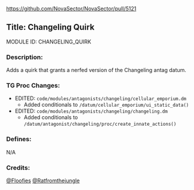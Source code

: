 https://github.com/NovaSector/NovaSector/pull/5121

## Title: Changeling Quirk

MODULE ID: CHANGELING_QUIRK

### Description:

Adds a quirk that grants a nerfed version of the Changeling antag datum.

### TG Proc Changes:

- EDITED: `code/modules/antagonists/changeling/cellular_emporium.dm`
  - Added conditionals to `/datum/cellular_emporium/ui_static_data()`
- EDITED: `code/modules/antagonists/changeling/changeling.dm`
  - Added conditionals to `/datum/antagonist/changeling/proc/create_innate_actions()`

### Defines:

N/A

### Credits:

[@Floofies](https://github.com/Floofies)
[@Ratfromthejungle](https://github.com/RatFromTheJungle)
